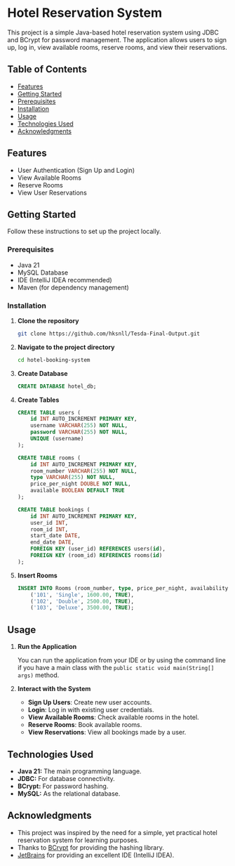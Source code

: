 # Hotel Reservation System

This project is a simple Java-based hotel reservation system using JDBC and BCrypt for password management. The application allows users to sign up, log in, view available rooms, reserve rooms, and view their reservations.

## Table of Contents
- [Features](#features)
- [Getting Started](#getting-started)
- [Prerequisites](#prerequisites)
- [Installation ](#installation)
- [Usage](#usage)
- [Technologies Used](#technologies-used)
- [Acknowledgments](#acknowledgments)

## Features
- User Authentication (Sign Up and Login)
- View Available Rooms
- Reserve Rooms
- View User Reservations

## Getting Started

Follow these instructions to set up the project locally.

### Prerequisites
- Java 21
- MySQL Database
- IDE (IntelliJ IDEA recommended)
- Maven (for dependency management)

### Installation
1. **Clone the repository**
    ```bash
    git clone https://github.com/hksnll/Tesda-Final-Output.git
    ```

2. **Navigate to the project directory**
    ```bash
    cd hotel-booking-system
    ```

3. **Create Database**
    ```sql
    CREATE DATABASE hotel_db;
    ```

4. **Create Tables**
    ```sql
    CREATE TABLE users (
        id INT AUTO_INCREMENT PRIMARY KEY,
        username VARCHAR(255) NOT NULL,
        password VARCHAR(255) NOT NULL,
        UNIQUE (username)
    );

    CREATE TABLE rooms (
        id INT AUTO_INCREMENT PRIMARY KEY,
        room_number VARCHAR(255) NOT NULL,
        type VARCHAR(255) NOT NULL,
        price_per_night DOUBLE NOT NULL,
        available BOOLEAN DEFAULT TRUE
    );

    CREATE TABLE bookings (
        id INT AUTO_INCREMENT PRIMARY KEY,
        user_id INT,
        room_id INT,
        start_date DATE,
        end_date DATE,
        FOREIGN KEY (user_id) REFERENCES users(id),
        FOREIGN KEY (room_id) REFERENCES rooms(id)
    );
    ```

5. **Insert Rooms**
    ```sql
    INSERT INTO Rooms (room_number, type, price_per_night, availability) VALUES
        ('101', 'Single', 1600.00, TRUE),
        ('102', 'Double', 2500.00, TRUE),
        ('103', 'Deluxe', 3500.00, TRUE);
    ```
    
    

## Usage
1. **Run the Application**

    You can run the application from your IDE or by using the command line if you have a main class with the `public static void main(String[] args)` method.

2. **Interact with the System**

    - **Sign Up Users**: Create new user accounts.
    - **Login**: Log in with existing user credentials.
    - **View Available Rooms**: Check available rooms in the hotel.
    - **Reserve Rooms**: Book available rooms.
    - **View Reservations**: View all bookings made by a user.

## Technologies Used
- **Java 21:** The main programming language.
- **JDBC:** For database connectivity.
- **BCrypt:** For password hashing.
- **MySQL:** As the relational database.

## Acknowledgments
- This project was inspired by the need for a simple, yet practical hotel reservation system for learning purposes.
- Thanks to [BCrypt](https://www.mindrot.org/projects/jBCrypt/) for providing the hashing library.
- [JetBrains](https://www.jetbrains.com/) for providing an excellent IDE (IntelliJ IDEA).
